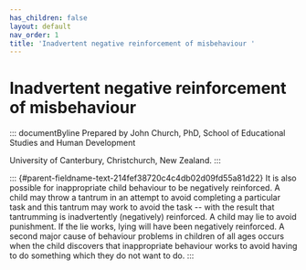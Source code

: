 ```yaml
---
has_children: false
layout: default
nav_order: 1
title: 'Inadvertent negative reinforcement of misbehaviour '
---
```

# Inadvertent negative reinforcement of misbehaviour 


::: documentByline
Prepared by John Church, PhD, School of Educational Studies and Human
Development

University of Canterbury, Christchurch, New Zealand.
:::

::: {#parent-fieldname-text-214fef38720c4c4db02d09fd55a81d22}
It is also possible for inappropriate child behaviour to be negatively
reinforced. A child may throw a tantrum in an attempt to avoid
completing a particular task and this tantrum may work to avoid the task
-- with the result that tantrumming is inadvertently (negatively)
reinforced. A child may lie to avoid punishment. If the lie works, lying
will have been negatively reinforced. A second major cause of behaviour
problems in children of all ages occurs when the child discovers that
inappropriate behaviour works to avoid having to do something which they
do not want to do.
:::
